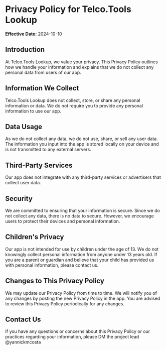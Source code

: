 # Privacy Policy for Telco.Tools Lookup

**Effective Date:** 2024-10-10

## Introduction

At Telco.Tools Lookup, we value your privacy. This Privacy Policy outlines how we handle your information and explains that we do not collect any personal data from users of our app.

## Information We Collect

Telco.Tools Lookup does not collect, store, or share any personal information or data. We do not require you to provide any personal information to use our app. 

## Data Usage

As we do not collect any data, we do not use, share, or sell any user data. The information you input into the app is stored locally on your device and is not transmitted to any external servers.

## Third-Party Services

Our app does not integrate with any third-party services or advertisers that collect user data. 

## Security

We are committed to ensuring that your information is secure. Since we do not collect any data, there is no data to secure. However, we encourage users to protect their devices and personal information.

## Children's Privacy

Our app is not intended for use by children under the age of 13. We do not knowingly collect personal information from anyone under 13 years old. If you are a parent or guardian and believe that your child has provided us with personal information, please contact us.

## Changes to This Privacy Policy

We may update our Privacy Policy from time to time. We will notify you of any changes by posting the new Privacy Policy in the app. You are advised to review this Privacy Policy periodically for any changes.

## Contact Us

If you have any questions or concerns about this Privacy Policy or our practices regarding your information, please DM the project lead @yannickmcosta
